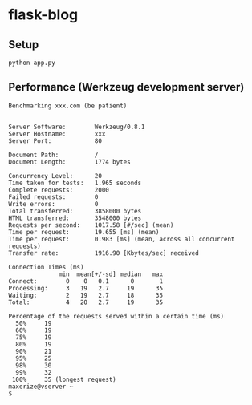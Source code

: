 flask-blog
==========

Setup
-----

`python app.py`

Performance (Werkzeug development server)
-----------

	Benchmarking xxx.com (be patient)


	Server Software:        Werkzeug/0.8.1
	Server Hostname:        xxx
	Server Port:            80

	Document Path:          /
	Document Length:        1774 bytes

	Concurrency Level:      20
	Time taken for tests:   1.965 seconds
	Complete requests:      2000
	Failed requests:        0
	Write errors:           0
	Total transferred:      3858000 bytes
	HTML transferred:       3548000 bytes
	Requests per second:    1017.58 [#/sec] (mean)
	Time per request:       19.655 [ms] (mean)
	Time per request:       0.983 [ms] (mean, across all concurrent requests)
	Transfer rate:          1916.90 [Kbytes/sec] received

	Connection Times (ms)
				  min  mean[+/-sd] median   max
	Connect:        0    0   0.1      0       1
	Processing:     3   19   2.7     19      35
	Waiting:        2   19   2.7     18      35
	Total:          4   20   2.7     19      35

	Percentage of the requests served within a certain time (ms)
	  50%     19
	  66%     19
	  75%     19
	  80%     19
	  90%     21
	  95%     25
	  98%     30
	  99%     32
	 100%     35 (longest request)
	maxerize@vserver ~
	$
